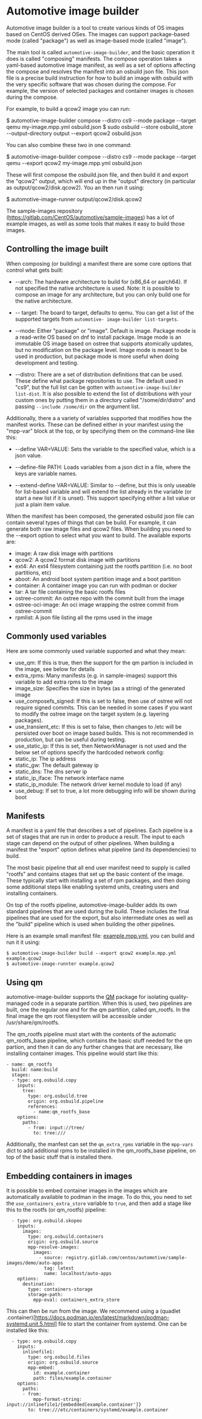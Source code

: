 # Automotive image builder

Automotive image builder is a tool to create various kinds of OS images based on CentOS derived
OSes. The images can support package-based mode (called "package") as well as image-based mode
(called "image").

The main tool is called `automotive-image-builder`, and the basic operation it does is called
"composing" manifests. The compose operation takes a yaml-based automotive image manifest, as well
as a set of options affecting the compose and resolves the manifest into an osbuild json file. This
json file is a precise build instruction for how to build an image with osbuild with the very
specific software that was chosen during the compose. For example, the version of selected packages
and container images is chosen during the compose.

For example, to build a qcow2 image you can run:

 $ automotive-image-builder compose --distro cs9 --mode package --target qemu my-image.mpp.yml osbuild.json
 $ sudo osbuild --store osbuild_store --output-directory output --export qcow2 osbuild.json

You can also combine these two in one command:

 $ automotive-image-builder compose --distro cs9 --mode package --target qemu --export qcow2 my-image.mpp.yml osbuild.json

These will first compose the osbuild.json file, and then build it and export the "qcow2" output,
which will end up in the "output" directory (in particular as output/qcow2/disk.qcow2). You an then
run it using:

 $ automotive-image-runner  output/qcow2/disk.qcow2

The sample-images repository (https://gitlab.com/CentOS/automotive/sample-images) has a lot of
example images, as well as some tools that makes it easy to build those images.

## Controlling the image built

When composing (or building) a manifest there are some core options that control what gets built:

* --arch: The hardware architecture to build for (x86_64 or aarch64). If not specified the native
   architecture is used. Note: It is possible to compose an image for any architecture, but you can
   only build one for the native architecture.

* -- target: The board to target, defaults to qemu. You can get a list of the supported targets from
 `automotive- image-builder list-targets`.

* --mode: Either "package" or "image". Default is image. Package mode is a read-write OS based on
  dnf to install package. Image mode is an immutable OS image based on ostree that supports
  atomically updates, but no modification on the package level. Image mode is meant to be used in
  production, but package mode is more useful when doing development and testing.

* --distro: There are a set of distribution definitions that can be used. These define what package
  repositories to use. The default used in "cs9", but the full list can be gotten with
  `automotive-image-builder list-dist`.  It is also possible to extend the list of distributions
  with your custom ones by putting them in a directory called "/some/dir/distro" and passing
  `--include /some/dir` on the argument list.

Additionally, there a a variety of variables supported that modifies how the manifest works. These
can be defined either in your manifest using the "mpp-var" block at the top, or by specifying them
on the command-line like this:

* --define VAR=VALUE: Sets the variable to the specified value, which is a json value.

* --define-file PATH: Loads variables from a json dict in a file, where the keys are variable names.

* --extend-define VAR=VALUE: Similar to --define, but this is only useable for list-based variable
  and will extend the list already in the variable (or start a new list if it is unset). This
  support specifying either a list value or just a plain item value.

When the manifest has been composed, the generated osbuild json file can contain several types of
things that can be build. For example, it can generate both raw image files and qcow2 files. When
building you need to the --export option to select what you want to build. The available exports
are:

* image: A raw disk image with partitions
* qcow2: A qcow2 format disk image with partitions
* ext4: An ext4 filesystem containing just the rootfs partition (i.e. no boot partitions, etc)
* aboot: An android boot system partition image and a boot partition
* container: A container image you can run with podman or docker
* tar: A tar file containing the basic rootfs files
* ostree-commit: An ostree repo with the commit built from the image
* ostree-oci-image: An oci image wrapping the ostree commit from ostree-commit
* rpmlist: A json file listing all the rpms used in the image

## Commonly used variables

Here are some commonly used variable supported and what they mean:

* use_qm: If this is true, then the support for the qm partion is included in the image, see below for details
* extra_rpms: Many manifests (e.g. in sample-images) support this variable to add extra rpms to the image
* image_size: Specifies the size in bytes (as a string) of the generated image
* use_composefs_signed: If this is set to false, then use of ostree will not require signed commits. This can be needed in some cases if you want to modify the ostree image on the target system (e.g. layering packages).
* use_transient_etc: If this is set to false, then changes to /etc will be persisted over boot on image based builds. This is not recommended in production, but can be useful during testing.
* use_static_ip: If this is set, then NetworkManager is not used and the below set of options specify the hardcoded network config:
* static_ip: The ip address
* static_gw: The default gateway ip
* static_dns: The dns server ip
* static_ip_iface: The network interface name
* static_ip_module: The network driver kernel module to load (if any)
* use_debug: If set to true, a lot more debugging info will be shown during boot

## Manifests

A manifest is a yaml file that describes a set of pipelines. Each pipeline is a set of stages that
are run in order to produce a result. The input to each stage can depend on the output of other
pipelines. When building a manifest the "export" option defines what pipeline (and its dependencies)
to build.

The most basic pipeline that all end user manifest need to supply is called "rootfs" and contains
stages that set up the basic content of the image. These typically start with installing a set of
rpm packages, and then doing some additional steps like enabling systemd units, creating users and
installing containers.

On top of the rootfs pipeline, automotive-image-builder adds its own standard pipelines that are
used during the build. These includes the final pipelines that are used for the export, but also
intermediate ones as well as the "build" pipeline which is used when building the other pipelines.

Here is an example small manifest file: [example.mpp.yml](example.mpp.yml), you can build and run it it using:

```
$ automotive-image-builder build --export qcow2 example.mpp.yml example.qcow2
$ automotive-image-runnter example.qcow2
```


## Using qm

automotive-image-builder supports the [QM](https://github.com/containers/qm/tree/main) package for
isolating quality-managed code in a separate partition. When this is used, two pipelines are built,
one the regular one and for the qm partition, called qm_rootfs. In the final image the qm root
filesystem will be accessible under /usr/share/qm/rootfs.

The qm_rootfs pipeline must start with the contents of the automatic qm_rootfs_base pipeline, which
contains the basic stuff needed for the qm partion, and then it can do any further changes that are
necessary, like installing container images. This pipeline would start like this:

```
- name: qm_rootfs
  build: name:build
  stages:
  - type: org.osbuild.copy
    inputs:
      tree:
        type: org.osbuild.tree
        origin: org.osbuild.pipeline
        references:
          - name:qm_rootfs_base
    options:
      paths:
        - from: input://tree/
          to: tree:///
```

Additionally, the manfest can set the `qm_extra_rpms` variable in the `mpp-vars` dict to add
additional rpms to be installed in the qm_rootfs_base pipeline, on top of the basic stuff
that is installed there.

## Embedding containers in images

It is possible to embed container images in the images which are automatically available to podman
in the image. To do this, you need to set the `use_containers_extra_store` variable to `true`, and
then add a stage like this to the rootfs (or qm_rootfs) pipeline:

```
  - type: org.osbuild.skopeo
    inputs:
      images:
        type: org.osbuild.containers
        origin: org.osbuild.source
        mpp-resolve-images:
          images:
            - source: registry.gitlab.com/centos/automotive/sample-images/demo/auto-apps
              tag: latest
              name: localhost/auto-apps
    options:
      destination:
        type: containers-storage
        storage-path:
          mpp-eval: containers_extra_store
```

This can then be run from the image. We recommend using a (quadlet
.container)[https://docs.podman.io/en/latest/markdown/podman-systemd.unit.5.html] file to start the
container from systemd. One can be installed like this:

```
  - type: org.osbuild.copy
    inputs:
      inlinefile1:
        type: org.osbuild.files
        origin: org.osbuild.source
        mpp-embed:
          id: example.container
          path: files/example.container
    options:
      paths:
      - from:
          mpp-format-string: input://inlinefile1/{embedded[example.container']}
        to: tree:///etc/containers/systemd/example.container
```

